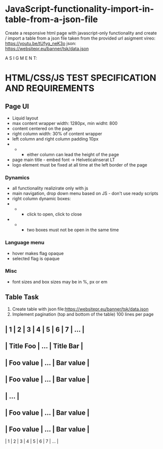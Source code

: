 # JavaScript-functionality-import-in-table-from-a-json-file
Create a responsive html page with javascript-only functionality and create / import a table from a json file taken from the provided url
asigment vireo: https://youtu.be/tUfyg_neK3o
json: https://websitepr.eu/banner/tsk/data.json

A S I G M E N T:

# HTML/CSS/JS TEST SPECIFICATION AND REQUIREMENTS

## Page UI

- Liquid layout
- max content wrapper width: 1280px, min widht: 800
- content centered on the page
- right column width: 30% of content wrapper
- left column and right column padding 10px
- - - either column can lead the height of the page
- page main title - embed font -> HelveticaInserat LT
- logo element must be fixed at all time at the left border of the page

### Dynamics
- all functionality realizirate only with js
- main navigation, drop down menu based on JS - don't use ready scripts
- right column dynamic boxes:
- - - click to open, click to close
- - - two boxes must not be open in the same time 

### Language menu

- hover makes flag opaque
- selected flag is opaque

### Misc

- font sizes and box sizes may be in %, px or em

## Table Task

1. Create table with json file:https://websitepr.eu/banner/tsk/data.json
2. Implement pagination (top and bottom of the table) 100 lines per page

| 1 | 2 | 3 | 4 | 5 | 6 | 7 | ... |
-------------------------------------------------
|  **Title Foo**  |    ...    |  **Title Bar**  |
-------------------------------------------------
|    Foo value    |    ...    |    Bar value    |
-------------------------------------------------
|    Foo value    |    ...    |    Bar value    |
-------------------------------------------------
|                      ...                      |
-------------------------------------------------
|    Foo value    |    ...    |    Bar value    |
-------------------------------------------------
|    Foo value    |    ...    |    Bar value    |
-------------------------------------------------
| 1 | 2 | 3 | 4 | 5 | 6 | 7 | ... |
